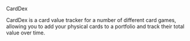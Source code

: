 CardDex

CardDex is a card value tracker for a number of different card games, allowing you to add your physical cards to a portfolio and track their total value over time.
